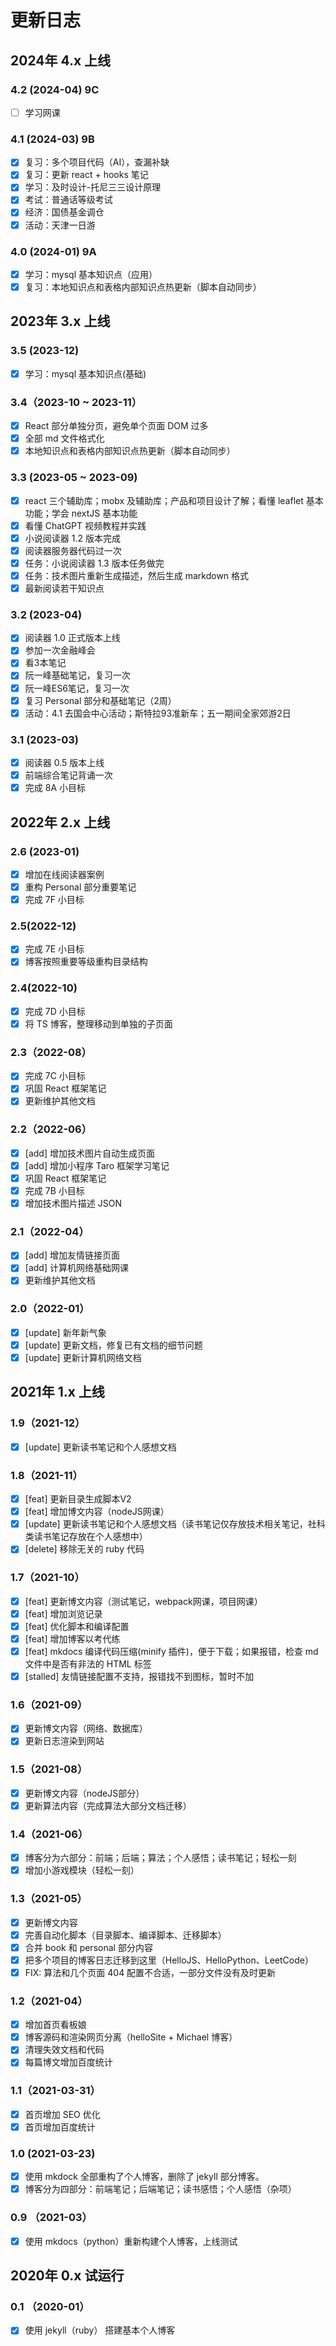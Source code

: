 # 更新日志

## 2024年 4.x 上线

### 4.2 (2024-04) 9C

- [ ] 学习网课

### 4.1 (2024-03) 9B

- [x] 复习：多个项目代码（AI），查漏补缺
- [x] 复习：更新 react + hooks 笔记
- [x] 学习：及时设计-托尼三三设计原理
- [x] 考试：普通话等级考试
- [x] 经济：国债基金调仓
- [x] 活动：天津一日游

### 4.0 (2024-01) 9A

- [x] 学习：mysql 基本知识点（应用）
- [x] 复习：本地知识点和表格内部知识点热更新（脚本自动同步）

## 2023年 3.x 上线

### 3.5 (2023-12)

- [x] 学习：mysql 基本知识点(基础)

### 3.4（2023-10 ~ 2023-11）

- [x] React 部分单独分页，避免单个页面 DOM 过多
- [x] 全部 md 文件格式化
- [x] 本地知识点和表格内部知识点热更新（脚本自动同步）

### 3.3 (2023-05 ~ 2023-09)
- [x] react 三个辅助库；mobx 及辅助库；产品和项目设计了解；看懂 leaflet 基本功能；学会 nextJS 基本功能
- [x] 看懂 ChatGPT 视频教程并实践
- [x] 小说阅读器 1.2 版本完成
- [x] 阅读器服务器代码过一次
- [x] 任务：小说阅读器 1.3 版本任务做完
- [x] 任务：技术图片重新生成描述，然后生成 markdown 格式
- [x] 最新阅读若干知识点

### 3.2 (2023-04)
- [x] 阅读器 1.0 正式版本上线
- [x] 参加一次金融峰会
- [x] 看3本笔记
- [x] 阮一峰基础笔记，复习一次
- [x] 阮一峰ES6笔记，复习一次
- [x] 复习 Personal 部分和基础笔记（2周）
- [x] 活动：4.1 去国会中心活动；斯特拉93准新车；五一期间全家郊游2日

### 3.1 (2023-03)
- [x] 阅读器 0.5 版本上线
- [x] 前端综合笔记背诵一次
- [x] 完成 8A 小目标

## 2022年 2.x 上线

### 2.6 (2023-01)
- [x] 增加在线阅读器案例
- [x] 重构 Personal 部分重要笔记
- [x] 完成 7F 小目标

### 2.5(2022-12)

- [x] 完成 7E 小目标
- [x] 博客按照重要等级重构目录结构

### 2.4(2022-10)

- [x] 完成 7D 小目标
- [x] 将 TS 博客，整理移动到单独的子页面

### 2.3（2022-08）

- [x] 完成 7C 小目标
- [x] 巩固 React 框架笔记
- [x] 更新维护其他文档

### 2.2（2022-06）

- [x] [add] 增加技术图片自动生成页面
- [x] [add] 增加小程序 Taro 框架学习笔记
- [x] 巩固 React 框架笔记
- [x] 完成 7B 小目标
- [x] 增加技术图片描述 JSON 

### 2.1（2022-04）
- [x] [add] 增加友情链接页面
- [x] [add] 计算机网络基础网课
- [x] 更新维护其他文档

### 2.0（2022-01）
- [x] [update] 新年新气象
- [x] [update] 更新文档，修复已有文档的细节问题
- [x] [update] 更新计算机网络文档

## 2021年 1.x 上线

### 1.9（2021-12）
- [x] [update] 更新读书笔记和个人感想文档

### 1.8（2021-11）
- [x] [feat] 更新目录生成脚本V2
- [x] [feat] 增加博文内容（nodeJS网课）
- [x] [update] 更新读书笔记和个人感想文档（读书笔记仅存放技术相关笔记，社科类读书笔记存放在个人感想中）
- [x] [delete] 移除无关的 ruby 代码

### 1.7（2021-10）

- [x] [feat] 更新博文内容（测试笔记，webpack网课，项目网课）
- [x] [feat] 增加浏览记录
- [x] [feat] 优化脚本和编译配置
- [x] [feat] 增加博客以考代练
- [x] [feat] mkdocs 编译代码压缩(minify 插件)，便于下载；如果报错，检查 md 文件中是否有非法的 HTML 标签
- [x] [stalled] 友情链接配置不支持，报错找不到图标，暂时不加

### 1.6（2021-09）

- [x] 更新博文内容（网络、数据库）
- [x] 更新日志渲染到网站

### 1.5（2021-08）

- [x] 更新博文内容（nodeJS部分）
- [x] 更新算法内容（完成算法大部分文档迁移）

### 1.4（2021-06）

- [x] 博客分为六部分：前端；后端；算法；个人感悟；读书笔记；轻松一刻
- [x] 增加小游戏模块（轻松一刻）

### 1.3（2021-05）

- [x] 更新博文内容
- [x] 完善自动化脚本（目录脚本、编译脚本、迁移脚本）
- [x] 合并 book 和 personal 部分内容
- [x] 把多个项目的博客日志迁移到这里（HelloJS、HelloPython、LeetCode）
- [x] FIX: 算法和几个页面 404 配置不合适，一部分文件没有及时更新

### 1.2（2021-04）

- [x] 增加首页看板娘
- [x] 博客源码和渲染网页分离（helloSite + Michael 博客）
- [x] 清理失效文档和代码
- [x] 每篇博文增加百度统计

### 1.1（2021-03-31）

- [x] 首页增加 SEO 优化
- [x] 首页增加百度统计

### 1.0 (2021-03-23)

- [x] 使用 mkdock 全部重构了个人博客，删除了 jekyll 部分博客。
- [x] 博客分为四部分：前端笔记；后端笔记；读书感悟；个人感悟（杂项）

### 0.9 （2021-03）

- [x] 使用 mkdocs（python）重新构建个人博客，上线测试

## 2020年 0.x 试运行

### 0.1 （2020-01）

- [x] 使用 jekyll（ruby） 搭建基本个人博客
